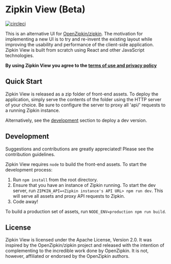 # Zipkin View (Beta)

[![circleci](https://circleci.com/gh/msindwan/zipkin-view.svg?style=shield&circle-token=:circle-token)](https://circleci.com/gh/msindwan/zipkin-view)

This is an alternative UI for [OpenZipkin/zipkin](https://github.com/openzipkin/zipkin). The motivation for implementing
a new UI is to try and re-invent the existing layout while improving the usability and performance of the client-side
application. Zipkin View is built from scratch using React and other JavaScript technologies.

**By using Zipkin View you agree to the [terms of use and privacy policy](
    https://github.com/msindwan/zipkin-view/wiki/Terms-of-Use-and-Privacy-Policy)**

## Quick Start

Zipkin View is released as a zip folder of front-end assets. To deploy the application, simply serve the contents
of the folder using the HTTP server of your choice. Be sure to configure the server to proxy all 'api/' requests
to a running Zipkin instance.

Alternatively, see the [development](#development) section to deploy a dev version.

## Development

Suggestions and contributions are greatly appreciated! Please see the contribution guidelines.

Zipkin View requires `node` to build the front-end assets. To start the development process:

1. Run `npm install` from the root directory.
2. Ensure that you have an instance of Zipkin running. To start the dev server, run
`ZIPKIN_API=<Zipkin instance's API URL> npm run dev`. This will serve all assets and proxy API requests to Zipkin.
3. Code away!

To build a production set of assets, run `NODE_ENV=production npm run build`.

## License

Zipkin View is licensed under the Apache License, Version 2.0. It was inspired by the OpenZipkin/zipkin project and
released with the intention of complementing to the incredible work done by OpenZipkin. It is not, however, affiliated
or endorsed by the OpenZipkin authors.
